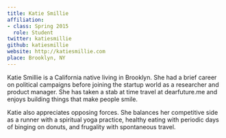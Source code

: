 ```yaml
---
title: Katie Smillie
affiliation:
- class: Spring 2015
  role: Student
twitter: katiesmillie
github: katiesmillie
website: http://katiesmillie.com
place: Brooklyn, NY
---
```

Katie Smillie is a California native living in Brooklyn. She had a brief career on political campaigns before joining the startup world as a researcher and product manager. She has taken a stab at time travel at dearfuture.me and enjoys building things that make people smile. 

Katie also appreciates opposing forces. She balances her competitive side as a runner with a spiritual yoga practice, healthy eating with periodic days of binging on donuts, and frugality with spontaneous travel.